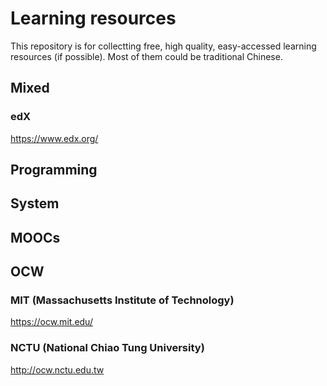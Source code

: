 Learning resources
===
This repository is for collectting free, high quality, easy-accessed learning resources (if possible).
Most of them could be traditional Chinese.

## Mixed
### edX
https://www.edx.org/
### 

## Programming

## System

## MOOCs

## OCW
### MIT (Massachusetts Institute of Technology)
https://ocw.mit.edu/

### NCTU (National Chiao Tung University)
http://ocw.nctu.edu.tw
